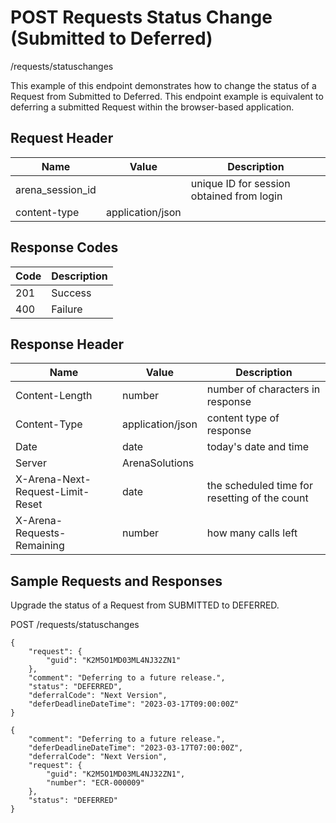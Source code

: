# POST Requests Status Change (Submitted to Deferred)


/requests/statuschanges

This example of this endpoint demonstrates how to change the status of a Request from Submitted to Deferred. This endpoint example is equivalent to deferring a submitted Request within the browser\-based application.

## Request Header

| Name<br> | Value<br> | Description<br> |
|  --- |  --- |  --- | 
| arena_session_id<br> |   | unique ID for session obtained from login<br> |
| content\-type<br> | application/json<br> |   |

## Response Codes

| Code<br> | Description<br> |
|  --- |  --- | 
| 201<br> | Success<br> |
| 400<br> | Failure<br> |

## Response Header

| Name<br> | Value<br> | Description<br> |
|  --- |  --- |  --- | 
| Content\-Length<br> | number<br> | number of characters in response<br> |
| Content\-Type<br> | application/json<br> | content type of response<br> |
| Date<br> | date<br> | today's date and time<br> |
| Server<br> | ArenaSolutions<br> |   |
| X\-Arena\-Next\-Request\-Limit\-Reset<br> | date<br> | the scheduled time for resetting of the count<br> |
| X\-Arena\-Requests\-Remaining<br> | number<br> | how many calls left<br> |

## Sample Requests and Responses
Upgrade the status of a Request from SUBMITTED to DEFERRED.



POST /requests/statuschanges



```
{
    "request": {
        "guid": "K2M5O1MD03ML4NJ32ZN1"
    },
    "comment": "Deferring to a future release.",
    "status": "DEFERRED",
    "deferralCode": "Next Version",
    "deferDeadlineDateTime": "2023-03-17T09:00:00Z"
}
```


```
{
    "comment": "Deferring to a future release.",
    "deferDeadlineDateTime": "2023-03-17T07:00:00Z",
    "deferralCode": "Next Version",
    "request": {
        "guid": "K2M5O1MD03ML4NJ32ZN1",
        "number": "ECR-000009"
    },
    "status": "DEFERRED"
}
```
